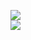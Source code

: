 [![](https://img.shields.io/badge/Made%20With-Github%20Spray-lightgrey.svg?style=for-the-badge&logo=github)](https://github.com/Annihil/github-spray#4854)  
[![](https://i.imgur.com/2DrTn0Z.gif)](https://github.com/Annihil/github-spray)